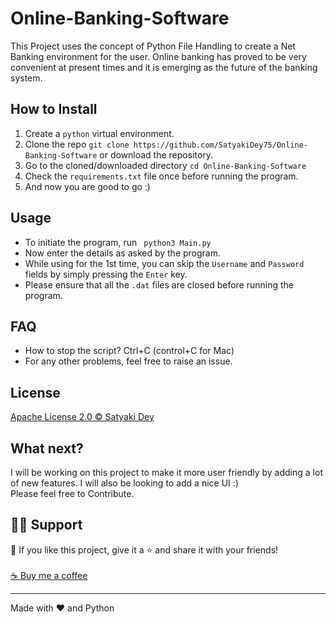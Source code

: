 # Online-Banking-Software
This Project uses the concept of Python File Handling to create a Net Banking environment for the user. Online banking has proved to be very convenient at present times and it is emerging as the future of the banking system.

##
## How to Install
          

1. Create a ```python``` virtual environment. 
2. Clone the repo ``` git clone https://github.com/SatyakiDey75/Online-Banking-Software ``` or download the repository.
3. Go to the cloned/downloaded directory ``` cd Online-Banking-Software ``` 
4. Check the ``` requirements.txt ``` file once before running the program.
5. And now you are good to go :)

##
## Usage
- To initiate the program, run ``` python3 Main.py```
- Now enter the details as asked by the program.
- While using for the 1st time, you can skip the ``` Username ``` and ``` Password ``` fields by simply pressing the ``` Enter ``` key.
- Please ensure that all the ``` .dat ``` files are closed before running the program.

##
## FAQ
- How to stop the script? Ctrl+C (control+C for Mac) 
- For any other problems, feel free to raise an issue.

##
## License
[Apache License 2.0 © Satyaki Dey](https://github.com/SatyakiDey75/Online-Banking-Software/blob/main/LICENSE)

##
## What next?
I will be working on this project to make it more user friendly by adding a lot of new features. I will also be looking to add a nice UI :)
<br/>
Please feel free to Contribute.

##
## 🙋‍♂️ Support

💙 If you like this project, give it a ⭐ and share it with your friends!<br><br>
[☕ Buy me a coffee](https://www.buymeacoffee.com/satyakidey75)

---

Made with ❤️ and Python <br><br>



